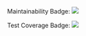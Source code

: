 Maintainability Badge:
<a href="https://codeclimate.com/github/nglynis/php-project-lvl1/maintainability"><img src="https://api.codeclimate.com/v1/badges/d35ef34e79f3ce656959/maintainability" /></a>

Test Coverage Badge:
<a href="https://codeclimate.com/github/nglynis/php-project-lvl1/test_coverage"><img src="https://api.codeclimate.com/v1/badges/d35ef34e79f3ce656959/test_coverage" /></a>